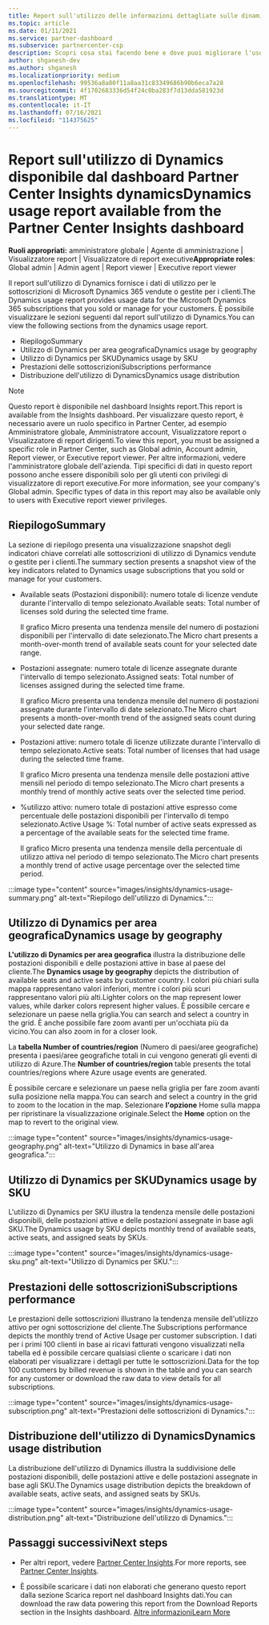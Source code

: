 ```yaml
---
title: Report sull'utilizzo delle informazioni dettagliate sulle dinamiche del Centro per i partner
ms.topic: article
ms.date: 01/11/2021
ms.service: partner-dashboard
ms.subservice: partnercenter-csp
description: Scopri cosa stai facendo bene e dove puoi migliorare l'uso delle sottoscrizioni Dynamics che vendi o gestisci per i tuoi clienti.
author: shganesh-dev
ms.author: shganesh
ms.localizationpriority: medium
ms.openlocfilehash: 99536a8a80f11a8aa31c83349686b90b6eca7a28
ms.sourcegitcommit: 4f1702683336d54f24c0ba283f7d13dda581923d
ms.translationtype: MT
ms.contentlocale: it-IT
ms.lasthandoff: 07/16/2021
ms.locfileid: "114375625"
---
```

# <a name="dynamics-usage-report-available-from-the-partner-center-insights-dashboard"></a><span data-ttu-id="42948-103">Report sull'utilizzo di Dynamics disponibile dal dashboard Partner Center Insights dynamics</span><span class="sxs-lookup"><span data-stu-id="42948-103">Dynamics usage report available from the Partner Center Insights dashboard</span></span>

<span data-ttu-id="42948-104">**Ruoli appropriati:** amministratore globale | Agente di amministrazione | Visualizzatore report | Visualizzatore di report executive</span><span class="sxs-lookup"><span data-stu-id="42948-104">**Appropriate roles**: Global admin | Admin agent | Report viewer | Executive report viewer</span></span>

<span data-ttu-id="42948-105">Il report sull'utilizzo di Dynamics fornisce i dati di utilizzo per le sottoscrizioni di Microsoft Dynamics 365 vendute o gestite per i clienti.</span><span class="sxs-lookup"><span data-stu-id="42948-105">The Dynamics usage report provides usage data for the Microsoft Dynamics 365 subscriptions that you sold or manage for your customers.</span></span> <span data-ttu-id="42948-106">È possibile visualizzare le sezioni seguenti dal report sull'utilizzo di Dynamics.</span><span class="sxs-lookup"><span data-stu-id="42948-106">You can view the following sections from the dynamics usage report.</span></span>

- <span data-ttu-id="42948-107">Riepilogo</span><span class="sxs-lookup"><span data-stu-id="42948-107">Summary</span></span>
- <span data-ttu-id="42948-108">Utilizzo di Dynamics per area geografica</span><span class="sxs-lookup"><span data-stu-id="42948-108">Dynamics usage by geography</span></span>
- <span data-ttu-id="42948-109">Utilizzo di Dynamics per SKU</span><span class="sxs-lookup"><span data-stu-id="42948-109">Dynamics usage by SKU</span></span>
- <span data-ttu-id="42948-110">Prestazioni delle sottoscrizioni</span><span class="sxs-lookup"><span data-stu-id="42948-110">Subscriptions performance</span></span>
- <span data-ttu-id="42948-111">Distribuzione dell'utilizzo di Dynamics</span><span class="sxs-lookup"><span data-stu-id="42948-111">Dynamics usage distribution</span></span>

 > [!NOTE]
 > <span data-ttu-id="42948-112">Questo report è disponibile nel dashboard Insights report.</span><span class="sxs-lookup"><span data-stu-id="42948-112">This report is available from the Insights dashboard.</span></span> <span data-ttu-id="42948-113">Per visualizzare questo report, è necessario avere un ruolo specifico in Partner Center, ad esempio Amministratore globale, Amministratore account, Visualizzatore report o Visualizzatore di report dirigenti.</span><span class="sxs-lookup"><span data-stu-id="42948-113">To view this report, you must be assigned a specific role in Partner Center, such as Global admin, Account admin, Report viewer, or Executive report viewer.</span></span> <span data-ttu-id="42948-114">Per altre informazioni, vedere l'amministratore globale dell'azienda. Tipi specifici di dati in questo report possono anche essere disponibili solo per gli utenti con privilegi di visualizzatore di report executive.</span><span class="sxs-lookup"><span data-stu-id="42948-114">For more information, see your company's Global admin. Specific types of data in this report may also be available only to users with Executive report viewer privileges.</span></span>

## <a name="summary"></a><span data-ttu-id="42948-115">Riepilogo</span><span class="sxs-lookup"><span data-stu-id="42948-115">Summary</span></span>

<span data-ttu-id="42948-116">La sezione di riepilogo presenta una visualizzazione snapshot degli indicatori chiave correlati alle sottoscrizioni di utilizzo di Dynamics vendute o gestite per i clienti.</span><span class="sxs-lookup"><span data-stu-id="42948-116">The summary section presents a snapshot view of the key indicators related to Dynamics usage subscriptions that you sold or manage for your customers.</span></span>  

- <span data-ttu-id="42948-117">Available seats (Postazioni disponibili): numero totale di licenze vendute durante l'intervallo di tempo selezionato.</span><span class="sxs-lookup"><span data-stu-id="42948-117">Available seats: Total number of licenses sold during the selected time frame.</span></span>

   <span data-ttu-id="42948-118">Il grafico Micro presenta una tendenza mensile del numero di postazioni disponibili per l'intervallo di date selezionato.</span><span class="sxs-lookup"><span data-stu-id="42948-118">The Micro chart presents a month-over-month trend of available seats count for your selected date range.</span></span>

- <span data-ttu-id="42948-119">Postazioni assegnate: numero totale di licenze assegnate durante l'intervallo di tempo selezionato.</span><span class="sxs-lookup"><span data-stu-id="42948-119">Assigned seats: Total number of licenses assigned during the selected time frame.</span></span>

   <span data-ttu-id="42948-120">Il grafico Micro presenta una tendenza mensile del numero di postazioni assegnate durante l'intervallo di date selezionato.</span><span class="sxs-lookup"><span data-stu-id="42948-120">The Micro chart presents a month-over-month trend of the assigned seats count during your selected date range.</span></span>

- <span data-ttu-id="42948-121">Postazioni attive: numero totale di licenze utilizzate durante l'intervallo di tempo selezionato.</span><span class="sxs-lookup"><span data-stu-id="42948-121">Active seats: Total number of licenses that had usage during the selected time frame.</span></span> 

   <span data-ttu-id="42948-122">Il grafico Micro presenta una tendenza mensile delle postazioni attive mensili nel periodo di tempo selezionato.</span><span class="sxs-lookup"><span data-stu-id="42948-122">The Micro chart presents a monthly trend of monthly active seats over the selected time period.</span></span>

- <span data-ttu-id="42948-123">%utilizzo attivo: numero totale di postazioni attive espresso come percentuale delle postazioni disponibili per l'intervallo di tempo selezionato.</span><span class="sxs-lookup"><span data-stu-id="42948-123">Active Usage %: Total number of active seats expressed as a percentage of the available seats for the selected time frame.</span></span> 

   <span data-ttu-id="42948-124">Il grafico Micro presenta una tendenza mensile della percentuale di utilizzo attiva nel periodo di tempo selezionato.</span><span class="sxs-lookup"><span data-stu-id="42948-124">The Micro chart presents a monthly trend of active usage percentage over the selected time period.</span></span>

:::image type="content" source="images/insights/dynamics-usage-summary.png" alt-text="Riepilogo dell'utilizzo di Dynamics.":::

## <a name="dynamics-usage-by-geography"></a><span data-ttu-id="42948-126">Utilizzo di Dynamics per area geografica</span><span class="sxs-lookup"><span data-stu-id="42948-126">Dynamics usage by geography</span></span>

<span data-ttu-id="42948-127">**L'utilizzo di Dynamics per area geografica** illustra la distribuzione delle postazioni disponibili e delle postazioni attive in base al paese del cliente.</span><span class="sxs-lookup"><span data-stu-id="42948-127">The **Dynamics usage by geography** depicts the distribution of available seats and active seats by customer country.</span></span> <span data-ttu-id="42948-128">I colori più chiari sulla mappa rappresentano valori inferiori, mentre i colori più scuri rappresentano valori più alti.</span><span class="sxs-lookup"><span data-stu-id="42948-128">Lighter colors on the map represent lower values, while darker colors represent higher values.</span></span> <span data-ttu-id="42948-129">È possibile cercare e selezionare un paese nella griglia.</span><span class="sxs-lookup"><span data-stu-id="42948-129">You can search and select a country in the grid.</span></span> <span data-ttu-id="42948-130">È anche possibile fare zoom avanti per un'occhiata più da vicino.</span><span class="sxs-lookup"><span data-stu-id="42948-130">You can also zoom in for a closer look.</span></span>

<span data-ttu-id="42948-131">La **tabella Number of countries/region** (Numero di paesi/aree geografiche) presenta i paesi/aree geografiche totali in cui vengono generati gli eventi di utilizzo di Azure.</span><span class="sxs-lookup"><span data-stu-id="42948-131">The **Number of countries/region** table presents the total countries/regions where Azure usage events are generated.</span></span>

<span data-ttu-id="42948-132">È possibile cercare e selezionare un paese nella griglia per fare zoom avanti sulla posizione nella mappa.</span><span class="sxs-lookup"><span data-stu-id="42948-132">You can search and select a country in the grid to zoom to the location in the map.</span></span> <span data-ttu-id="42948-133">Selezionare **l'opzione** Home sulla mappa per ripristinare la visualizzazione originale.</span><span class="sxs-lookup"><span data-stu-id="42948-133">Select the **Home** option on the map to revert to the original view.</span></span>

:::image type="content" source="images/insights/dynamics-usage-geography.png" alt-text="Utilizzo di Dynamics in base all'area geografica.":::

## <a name="dynamics-usage-by-sku"></a><span data-ttu-id="42948-135">Utilizzo di Dynamics per SKU</span><span class="sxs-lookup"><span data-stu-id="42948-135">Dynamics usage by SKU</span></span>

<span data-ttu-id="42948-136">L'utilizzo di Dynamics per SKU illustra la tendenza mensile delle postazioni disponibili, delle postazioni attive e delle postazioni assegnate in base agli SKU.</span><span class="sxs-lookup"><span data-stu-id="42948-136">The Dynamics usage by SKU depicts monthly trend of available seats, active seats, and assigned seats by SKUs.</span></span>

:::image type="content" source="images/insights/dynamics-usage-sku.png" alt-text="Utilizzo di Dynamics per SKU.":::

## <a name="subscriptions-performance"></a><span data-ttu-id="42948-138">Prestazioni delle sottoscrizioni</span><span class="sxs-lookup"><span data-stu-id="42948-138">Subscriptions performance</span></span>

<span data-ttu-id="42948-139">Le prestazioni delle sottoscrizioni illustrano la tendenza mensile dell'utilizzo attivo per ogni sottoscrizione del cliente.</span><span class="sxs-lookup"><span data-stu-id="42948-139">The Subscriptions performance depicts the monthly trend of Active Usage per customer subscription.</span></span> <span data-ttu-id="42948-140">I dati per i primi 100 clienti in base ai ricavi fatturati vengono visualizzati nella tabella ed è possibile cercare qualsiasi cliente o scaricare i dati non elaborati per visualizzare i dettagli per tutte le sottoscrizioni.</span><span class="sxs-lookup"><span data-stu-id="42948-140">Data for the top 100 customers by billed revenue is shown in the table and you can search for any customer or download the raw data to view details for all subscriptions.</span></span>

:::image type="content" source="images/insights/dynamics-usage-subscription.png" alt-text="Prestazioni delle sottoscrizioni di Dynamics.":::

## <a name="dynamics-usage-distribution"></a><span data-ttu-id="42948-142">Distribuzione dell'utilizzo di Dynamics</span><span class="sxs-lookup"><span data-stu-id="42948-142">Dynamics usage distribution</span></span>

<span data-ttu-id="42948-143">La distribuzione dell'utilizzo di Dynamics illustra la suddivisione delle postazioni disponibili, delle postazioni attive e delle postazioni assegnate in base agli SKU.</span><span class="sxs-lookup"><span data-stu-id="42948-143">The Dynamics usage distribution depicts the breakdown of available seats, active seats, and assigned seats by SKUs.</span></span>

:::image type="content" source="images/insights/dynamics-usage-distribution.png" alt-text="Distribuzione dell'utilizzo di Dynamics.":::

## <a name="next-steps"></a><span data-ttu-id="42948-145">Passaggi successivi</span><span class="sxs-lookup"><span data-stu-id="42948-145">Next steps</span></span>

- <span data-ttu-id="42948-146">Per altri report, vedere [Partner Center Insights](partner-center-insights.md).</span><span class="sxs-lookup"><span data-stu-id="42948-146">For more reports, see [Partner Center Insights](partner-center-insights.md).</span></span>

- <span data-ttu-id="42948-147">È possibile scaricare i dati non elaborati che generano questo report dalla sezione Scarica report nel dashboard Insights dati.</span><span class="sxs-lookup"><span data-stu-id="42948-147">You can download the raw data powering this report from the Download Reports section in the Insights dashboard.</span></span> [<span data-ttu-id="42948-148">Altre informazioni</span><span class="sxs-lookup"><span data-stu-id="42948-148">Learn More</span></span>](insights-download-reports.md) 
